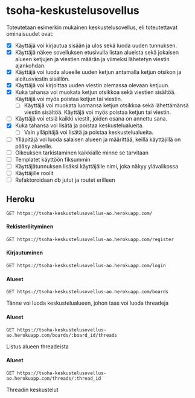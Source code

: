 # tsoha-keskustelusovellus

Toteutetaan esimerkin mukainen keskustelusovellus, eli toteutettavat ominaisuudet ovat:
 - [X] Käyttäjä voi kirjautua sisään ja ulos sekä luoda uuden tunnuksen.
 - [X] Käyttäjä näkee sovelluksen etusivulla listan alueista sekä jokaisen alueen ketjujen ja viestien määrän ja viimeksi lähetetyn viestin ajankohdan.
 - [X] Käyttäjä voi luoda alueelle uuden ketjun antamalla ketjun otsikon ja aloitusviestin sisällön.
 - [X] Käyttäjä voi kirjoittaa uuden viestin olemassa olevaan ketjuun.
 - [X] Kuka tahansa voi muokata ketjun otsikkoa sekä  viestien sisältöä. Käyttäjä voi myös poistaa ketjun tai viestin.
    - [ ] Käyttäjä voi muokata luomansa ketjun otsikkoa sekä lähettämänsä viestin sisältöä. Käyttäjä voi myös poistaa ketjun tai viestin.
 - [ ] Käyttäjä voi etsiä kaikki viestit, joiden osana on annettu sana.
 - [X] Kuka tahansa voi lisätä ja poistaa keskustelualueita.
    - [ ] Vain ylläpitäjä voi lisätä ja poistaa keskustelualueita.
 - [ ] Ylläpitäjä voi luoda salaisen alueen ja määrittää, keillä käyttäjillä on pääsy alueelle.
 - [ ] Oikeuksen tarkistaminen kaikkialle minne se tarvitaan
 - [ ] Templatet käyttöön fiksummin
 - [ ] Käyttäjätunnuksen lisäksi käyttäjälle nimi, joka näkyy ylävalikossa
 - [ ] Käyttäjille roolit
 - [ ] Refaktoroidaan db jutut ja routet erilleen

## Heroku
``` http
GET https://tsoha-keskustelusovellus-ao.herokuapp.com/
```

#### Rekisteröityminen
``` http
GET https://tsoha-keskustelusovellus-ao.herokuapp.com/register
```

#### Kirjautuminen
``` http
GET https://tsoha-keskustelusovellus-ao.herokuapp.com/login
```

#### Alueet
``` http
GET https://tsoha-keskustelusovellus-ao.herokuapp.com/boards
```
Tänne voi luoda keskustelualueen, johon taas voi luoda threadeja

#### Alueet
``` http
GET https://tsoha-keskustelusovellus-ao.herokuapp.com/boards/:board_id/threads
```
Listus alueen threadeista

#### Alueet
``` http
GET https://tsoha-keskustelusovellus-ao.herokuapp.com/threads/:thread_id
```
Threadin keskustelut